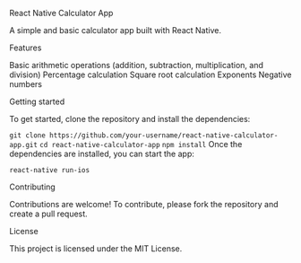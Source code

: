 React Native Calculator App

A simple and basic calculator app built with React Native.

Features

Basic arithmetic operations (addition, subtraction, multiplication, and division)
Percentage calculation
Square root calculation
Exponents
Negative numbers

Getting started

To get started, clone the repository and install the dependencies:

`git clone https://github.com/your-username/react-native-calculator-app.git`
`cd react-native-calculator-app`
`npm install`
Once the dependencies are installed, you can start the app:

`react-native run-ios`

Contributing

Contributions are welcome! To contribute, please fork the repository and create a pull request.

License

This project is licensed under the MIT License.
